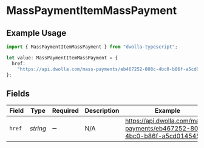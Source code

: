 # MassPaymentItemMassPayment

## Example Usage

```typescript
import { MassPaymentItemMassPayment } from "dwolla-typescript";

let value: MassPaymentItemMassPayment = {
  href:
    "https://api.dwolla.com/mass-payments/eb467252-808c-4bc0-b86f-a5cd01454563",
};
```

## Fields

| Field                                                                     | Type                                                                      | Required                                                                  | Description                                                               | Example                                                                   |
| ------------------------------------------------------------------------- | ------------------------------------------------------------------------- | ------------------------------------------------------------------------- | ------------------------------------------------------------------------- | ------------------------------------------------------------------------- |
| `href`                                                                    | *string*                                                                  | :heavy_minus_sign:                                                        | N/A                                                                       | https://api.dwolla.com/mass-payments/eb467252-808c-4bc0-b86f-a5cd01454563 |
